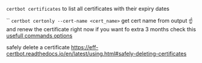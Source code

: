 
`certbot certificates` 
 to list all certificates with their expiry dates

``
 `certbot certonly --cert-name <cert_name>` get cert name from output ☝️ and renew the certificate right now if you want fo extra 3 months check this [usefull commands options](https://eff-certbot.readthedocs.io/en/latest/using.html#re-creating-and-updating-existing-certificates)

safely delete a certificate https://eff-certbot.readthedocs.io/en/latest/using.html#safely-deleting-certificates